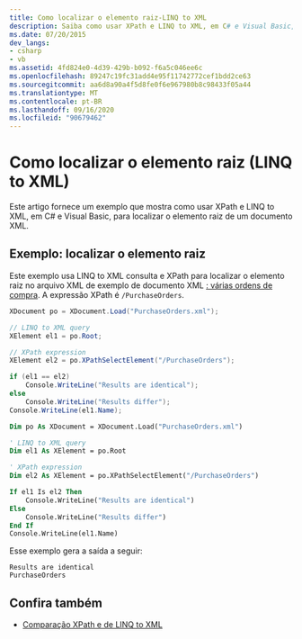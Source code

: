 ```yaml
---
title: Como localizar o elemento raiz-LINQ to XML
description: Saiba como usar XPath e LINQ to XML, em C# e Visual Basic, para localizar o elemento raiz de um documento XML.
ms.date: 07/20/2015
dev_langs:
- csharp
- vb
ms.assetid: 4fd824e0-4d39-429b-b092-f6a5c046ee6c
ms.openlocfilehash: 89247c19fc31add4e95f11742772cef1bdd2ce63
ms.sourcegitcommit: aa6d8a90a4f5d8fe0f6e967980b8c98433f05a44
ms.translationtype: MT
ms.contentlocale: pt-BR
ms.lasthandoff: 09/16/2020
ms.locfileid: "90679462"
---
```

# <a name="how-to-find-the-root-element-linq-to-xml"></a>Como localizar o elemento raiz (LINQ to XML)

Este artigo fornece um exemplo que mostra como usar XPath e LINQ to XML, em C# e Visual Basic, para localizar o elemento raiz de um documento XML.

## <a name="example-find-the-root-element"></a>Exemplo: localizar o elemento raiz

Este exemplo usa LINQ to XML consulta e XPath para localizar o elemento raiz no arquivo XML de exemplo de documento XML [: várias ordens de compra](sample-xml-file-multiple-purchase-orders.md). A expressão XPath é `/PurchaseOrders`.

```csharp
XDocument po = XDocument.Load("PurchaseOrders.xml");

// LINQ to XML query
XElement el1 = po.Root;

// XPath expression
XElement el2 = po.XPathSelectElement("/PurchaseOrders");

if (el1 == el2)
    Console.WriteLine("Results are identical");
else
    Console.WriteLine("Results differ");
Console.WriteLine(el1.Name);
```

```vb
Dim po As XDocument = XDocument.Load("PurchaseOrders.xml")

' LINQ to XML query
Dim el1 As XElement = po.Root

' XPath expression
Dim el2 As XElement = po.XPathSelectElement("/PurchaseOrders")

If el1 Is el2 Then
    Console.WriteLine("Results are identical")
Else
    Console.WriteLine("Results differ")
End If
Console.WriteLine(el1.Name)
```

Esse exemplo gera a saída a seguir:

```output
Results are identical
PurchaseOrders
```

## <a name="see-also"></a>Confira também

- [Comparação XPath e de LINQ to XML](comparison-xpath-linq-xml.md)
